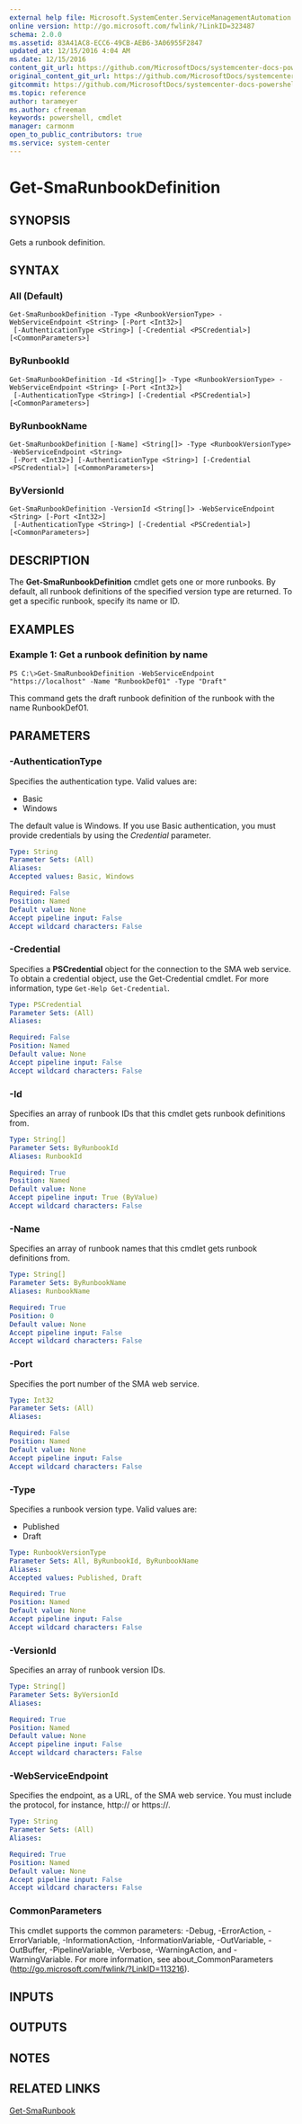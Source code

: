 ```yaml
---
external help file: Microsoft.SystemCenter.ServiceManagementAutomation.dll-Help.xml
online version: http://go.microsoft.com/fwlink/?LinkID=323487
schema: 2.0.0
ms.assetid: 83A41AC8-ECC6-49CB-AEB6-3A06955F2847
updated_at: 12/15/2016 4:04 AM
ms.date: 12/15/2016
content_git_url: https://github.com/MicrosoftDocs/systemcenter-docs-powershell/blob/master/systemcenter-cmdlets/SystemCenter2016/ServiceManagementAutomation/vlatest/Get-SmaRunbookDefinition.md
original_content_git_url: https://github.com/MicrosoftDocs/systemcenter-docs-powershell/blob/master/systemcenter-cmdlets/SystemCenter2016/ServiceManagementAutomation/vlatest/Get-SmaRunbookDefinition.md
gitcommit: https://github.com/MicrosoftDocs/systemcenter-docs-powershell/blob/7df4508c7b907a214e6a8eca76037b06065ef078/systemcenter-cmdlets/SystemCenter2016/ServiceManagementAutomation/vlatest/Get-SmaRunbookDefinition.md
ms.topic: reference
author: tarameyer
ms.author: cfreeman
keywords: powershell, cmdlet
manager: carmonm
open_to_public_contributors: true
ms.service: system-center
---
```


# Get-SmaRunbookDefinition

## SYNOPSIS
Gets a runbook definition.

## SYNTAX

### All (Default)
```
Get-SmaRunbookDefinition -Type <RunbookVersionType> -WebServiceEndpoint <String> [-Port <Int32>]
 [-AuthenticationType <String>] [-Credential <PSCredential>] [<CommonParameters>]
```

### ByRunbookId
```
Get-SmaRunbookDefinition -Id <String[]> -Type <RunbookVersionType> -WebServiceEndpoint <String> [-Port <Int32>]
 [-AuthenticationType <String>] [-Credential <PSCredential>] [<CommonParameters>]
```

### ByRunbookName
```
Get-SmaRunbookDefinition [-Name] <String[]> -Type <RunbookVersionType> -WebServiceEndpoint <String>
 [-Port <Int32>] [-AuthenticationType <String>] [-Credential <PSCredential>] [<CommonParameters>]
```

### ByVersionId
```
Get-SmaRunbookDefinition -VersionId <String[]> -WebServiceEndpoint <String> [-Port <Int32>]
 [-AuthenticationType <String>] [-Credential <PSCredential>] [<CommonParameters>]
```

## DESCRIPTION
The **Get-SmaRunbookDefinition** cmdlet gets one or more runbooks.
By default, all runbook definitions of the specified version type are returned.
To get a specific runbook, specify its name or ID.

## EXAMPLES

### Example 1: Get a runbook definition by name
```
PS C:\>Get-SmaRunbookDefinition -WebServiceEndpoint "https://localhost" -Name "RunbookDef01" -Type "Draft"
```

This command gets the draft runbook definition of the runbook with the name RunbookDef01.

## PARAMETERS

### -AuthenticationType
Specifies the authentication type.
Valid values are: 

- Basic
- Windows

The default value is Windows.
If you use Basic authentication, you must provide credentials by using the *Credential* parameter.

```yaml
Type: String
Parameter Sets: (All)
Aliases: 
Accepted values: Basic, Windows

Required: False
Position: Named
Default value: None
Accept pipeline input: False
Accept wildcard characters: False
```

### -Credential
Specifies a **PSCredential** object for the connection to the SMA web service.
To obtain a credential object, use the Get-Credential cmdlet.
For more information, type `Get-Help Get-Credential`.

```yaml
Type: PSCredential
Parameter Sets: (All)
Aliases: 

Required: False
Position: Named
Default value: None
Accept pipeline input: False
Accept wildcard characters: False
```

### -Id
Specifies an array of runbook IDs that this cmdlet gets runbook definitions from.

```yaml
Type: String[]
Parameter Sets: ByRunbookId
Aliases: RunbookId

Required: True
Position: Named
Default value: None
Accept pipeline input: True (ByValue)
Accept wildcard characters: False
```

### -Name
Specifies an array of runbook names that this cmdlet gets runbook definitions from.

```yaml
Type: String[]
Parameter Sets: ByRunbookName
Aliases: RunbookName

Required: True
Position: 0
Default value: None
Accept pipeline input: False
Accept wildcard characters: False
```

### -Port
Specifies the port number of the SMA web service.

```yaml
Type: Int32
Parameter Sets: (All)
Aliases: 

Required: False
Position: Named
Default value: None
Accept pipeline input: False
Accept wildcard characters: False
```

### -Type
Specifies a runbook version type.
Valid values are: 

- Published
- Draft

```yaml
Type: RunbookVersionType
Parameter Sets: All, ByRunbookId, ByRunbookName
Aliases: 
Accepted values: Published, Draft

Required: True
Position: Named
Default value: None
Accept pipeline input: False
Accept wildcard characters: False
```

### -VersionId
Specifies an array of runbook version IDs.

```yaml
Type: String[]
Parameter Sets: ByVersionId
Aliases: 

Required: True
Position: Named
Default value: None
Accept pipeline input: False
Accept wildcard characters: False
```

### -WebServiceEndpoint
Specifies the endpoint, as a URL, of the SMA web service.
You must include the protocol, for instance, http:// or https://.

```yaml
Type: String
Parameter Sets: (All)
Aliases: 

Required: True
Position: Named
Default value: None
Accept pipeline input: False
Accept wildcard characters: False
```

### CommonParameters
This cmdlet supports the common parameters: -Debug, -ErrorAction, -ErrorVariable, -InformationAction, -InformationVariable, -OutVariable, -OutBuffer, -PipelineVariable, -Verbose, -WarningAction, and -WarningVariable. For more information, see about_CommonParameters (http://go.microsoft.com/fwlink/?LinkID=113216).

## INPUTS

## OUTPUTS

## NOTES

## RELATED LINKS

[Get-SmaRunbook](xref:SystemCenter2016/ServiceManagementAutomation/vlatest/Get-SmaRunbook.md)

